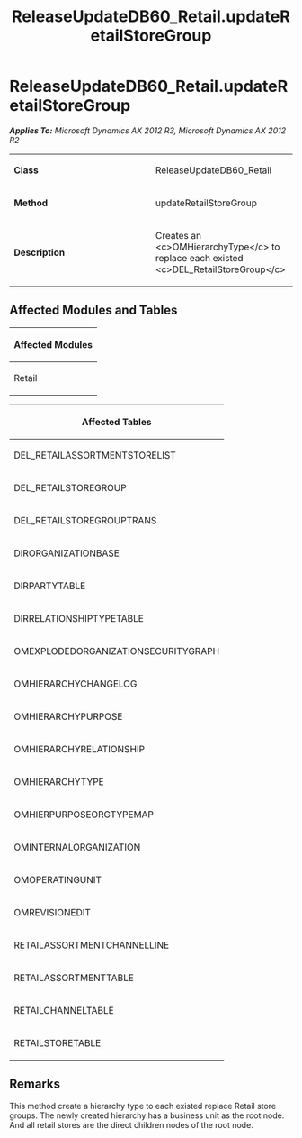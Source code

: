 ﻿---
title: ReleaseUpdateDB60_Retail.updateRetailStoreGroup
TOCTitle: ReleaseUpdateDB60_Retail.updateRetailStoreGroup
ms:assetid: 69e8d86f-bf6d-928f-f0cd-b101b4026db7
ms:mtpsurl: https://msdn.microsoft.com/en-us/library/JJ685661(v=AX.60)
ms:contentKeyID: 49708863
ms.date: 05/18/2015
mtps_version: v=AX.60
---

# ReleaseUpdateDB60\_Retail.updateRetailStoreGroup 


_**Applies To:** Microsoft Dynamics AX 2012 R3, Microsoft Dynamics AX 2012 R2_

<table>
<colgroup>
<col style="width: 50%" />
<col style="width: 50%" />
</colgroup>
<tbody>
<tr class="odd">
<td><p><strong>Class</strong></p></td>
<td><p>ReleaseUpdateDB60_Retail</p></td>
</tr>
<tr class="even">
<td><p><strong>Method</strong></p></td>
<td><p>updateRetailStoreGroup</p></td>
</tr>
<tr class="odd">
<td><p><strong>Description</strong></p></td>
<td><p>Creates an &lt;c&gt;OMHierarchyType&lt;/c&gt; to replace each existed &lt;c&gt;DEL_RetailStoreGroup&lt;/c&gt;</p></td>
</tr>
</tbody>
</table>


## Affected Modules and Tables

<table>
<colgroup>
<col style="width: 100%" />
</colgroup>
<thead>
<tr class="header">
<th><p>Affected Modules</p></th>
</tr>
</thead>
<tbody>
<tr class="odd">
<td><p>Retail</p></td>
</tr>
</tbody>
</table>


<table>
<colgroup>
<col style="width: 100%" />
</colgroup>
<thead>
<tr class="header">
<th><p>Affected Tables</p></th>
</tr>
</thead>
<tbody>
<tr class="odd">
<td><p>DEL_RETAILASSORTMENTSTORELIST</p></td>
</tr>
<tr class="even">
<td><p>DEL_RETAILSTOREGROUP</p></td>
</tr>
<tr class="odd">
<td><p>DEL_RETAILSTOREGROUPTRANS</p></td>
</tr>
<tr class="even">
<td><p>DIRORGANIZATIONBASE</p></td>
</tr>
<tr class="odd">
<td><p>DIRPARTYTABLE</p></td>
</tr>
<tr class="even">
<td><p>DIRRELATIONSHIPTYPETABLE</p></td>
</tr>
<tr class="odd">
<td><p>OMEXPLODEDORGANIZATIONSECURITYGRAPH</p></td>
</tr>
<tr class="even">
<td><p>OMHIERARCHYCHANGELOG</p></td>
</tr>
<tr class="odd">
<td><p>OMHIERARCHYPURPOSE</p></td>
</tr>
<tr class="even">
<td><p>OMHIERARCHYRELATIONSHIP</p></td>
</tr>
<tr class="odd">
<td><p>OMHIERARCHYTYPE</p></td>
</tr>
<tr class="even">
<td><p>OMHIERPURPOSEORGTYPEMAP</p></td>
</tr>
<tr class="odd">
<td><p>OMINTERNALORGANIZATION</p></td>
</tr>
<tr class="even">
<td><p>OMOPERATINGUNIT</p></td>
</tr>
<tr class="odd">
<td><p>OMREVISIONEDIT</p></td>
</tr>
<tr class="even">
<td><p>RETAILASSORTMENTCHANNELLINE</p></td>
</tr>
<tr class="odd">
<td><p>RETAILASSORTMENTTABLE</p></td>
</tr>
<tr class="even">
<td><p>RETAILCHANNELTABLE</p></td>
</tr>
<tr class="odd">
<td><p>RETAILSTORETABLE</p></td>
</tr>
</tbody>
</table>


## Remarks

This method create a hierarchy type to each existed replace Retail store groups. The newly created hierarchy has a business unit as the root node. And all retail stores are the direct children nodes of the root node.

  


